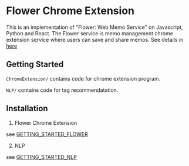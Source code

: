 # Flower Chrome Extension

This is an implementation of "Flower: Web Memo Service" on Javascript, Python and React.
The Flower service is memo management chrome extension service where users can save and share memos.
See details in [here](https://www.youtube.com/watch?v=hMoJh5K7SQo)

## Getting Started

`ChromeExtension/` contains code for chrome extension program.

`NLP/` contains code for tag recommendatation.

## Installation

1. Flower Chrome Extension

see [GETTING_STARTED_FLOWER](https://github.com/nuguziii/Flower-Chrome-Extension/tree/master/ChromeExtension)

2. NLP

see [GETTING_STARTED_NLP](https://github.com/nuguziii/Flower-Chrome-Extension/tree/master/NLP)
